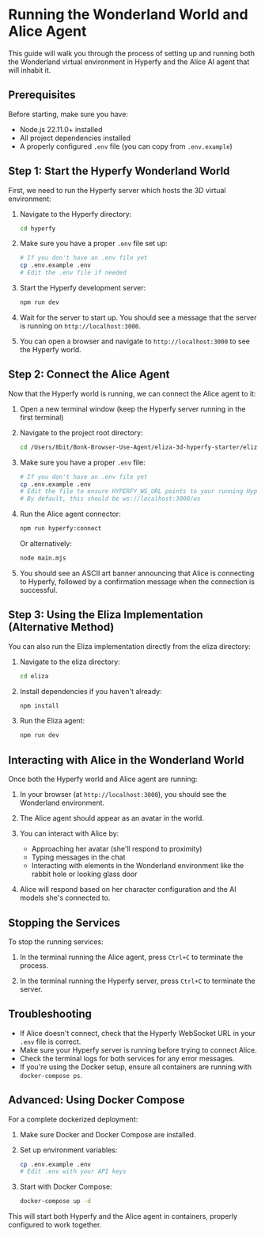# Running the Wonderland World and Alice Agent

This guide will walk you through the process of setting up and running both the Wonderland virtual environment in Hyperfy and the Alice AI agent that will inhabit it.

## Prerequisites

Before starting, make sure you have:

- Node.js 22.11.0+ installed
- All project dependencies installed
- A properly configured `.env` file (you can copy from `.env.example`)

## Step 1: Start the Hyperfy Wonderland World

First, we need to run the Hyperfy server which hosts the 3D virtual environment:

1. Navigate to the Hyperfy directory:
   ```bash
   cd hyperfy
   ```

2. Make sure you have a proper `.env` file set up:
   ```bash
   # If you don't have an .env file yet
   cp .env.example .env
   # Edit the .env file if needed
   ```

3. Start the Hyperfy development server:
   ```bash
   npm run dev
   ```

4. Wait for the server to start up. You should see a message that the server is running on `http://localhost:3000`.

5. You can open a browser and navigate to `http://localhost:3000` to see the Hyperfy world.

## Step 2: Connect the Alice Agent

Now that the Hyperfy world is running, we can connect the Alice agent to it:

1. Open a new terminal window (keep the Hyperfy server running in the first terminal)

2. Navigate to the project root directory:
   ```bash
   cd /Users/8bit/Bonk-Browser-Use-Agent/eliza-3d-hyperfy-starter/eliza3dhyperfy
   ```

3. Make sure you have a proper `.env` file:
   ```bash
   # If you don't have an .env file yet
   cp .env.example .env
   # Edit the file to ensure HYPERFY_WS_URL points to your running Hyperfy server
   # By default, this should be ws://localhost:3000/ws
   ```

4. Run the Alice agent connector:
   ```bash
   npm run hyperfy:connect
   ```

   Or alternatively:
   ```bash
   node main.mjs
   ```

5. You should see an ASCII art banner announcing that Alice is connecting to Hyperfy, followed by a confirmation message when the connection is successful.

## Step 3: Using the Eliza Implementation (Alternative Method)

You can also run the Eliza implementation directly from the eliza directory:

1. Navigate to the eliza directory:
   ```bash
   cd eliza
   ```

2. Install dependencies if you haven't already:
   ```bash
   npm install
   ```

3. Run the Eliza agent:
   ```bash
   npm run dev
   ```

## Interacting with Alice in the Wonderland World

Once both the Hyperfy world and Alice agent are running:

1. In your browser (at `http://localhost:3000`), you should see the Wonderland environment.

2. The Alice agent should appear as an avatar in the world.

3. You can interact with Alice by:
   - Approaching her avatar (she'll respond to proximity)
   - Typing messages in the chat
   - Interacting with elements in the Wonderland environment like the rabbit hole or looking glass door

4. Alice will respond based on her character configuration and the AI models she's connected to.

## Stopping the Services

To stop the running services:

1. In the terminal running the Alice agent, press `Ctrl+C` to terminate the process.

2. In the terminal running the Hyperfy server, press `Ctrl+C` to terminate the server.

## Troubleshooting

- If Alice doesn't connect, check that the Hyperfy WebSocket URL in your `.env` file is correct.
- Make sure your Hyperfy server is running before trying to connect Alice.
- Check the terminal logs for both services for any error messages.
- If you're using the Docker setup, ensure all containers are running with `docker-compose ps`.

## Advanced: Using Docker Compose

For a complete dockerized deployment:

1. Make sure Docker and Docker Compose are installed.

2. Set up environment variables:
   ```bash
   cp .env.example .env
   # Edit .env with your API keys
   ```

3. Start with Docker Compose:
   ```bash
   docker-compose up -d
   ```

This will start both Hyperfy and the Alice agent in containers, properly configured to work together.
